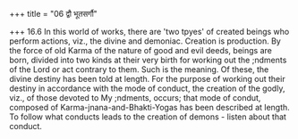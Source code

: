 +++
title = "06 द्वौ भूतसर्गौ"

+++
16.6 In this world of works, there are 'two tpyes' of created beings who perform actions, viz., the divine and demoniac. Creation is production.
By the force of old Karma of the nature of good and evil deeds, beings are born, divided into two kinds at their very birth for working out the
;ndments of the Lord or act contrary to them. Such is the meaning. Of these, the divine destiny has been told at length. For the purpose of working out their destiny in accordance with the mode of conduct, the creation of the godly, viz., of those devoted to My ;ndments, occurs;
that mode of condut, composed of Karma-jnana-and-Bhakti-Yogas has been described at length. To follow what conducts leads to the creation of demons - listen about that conduct.
